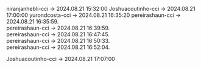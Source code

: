niranjanhebli-cci -> 2024.08.21 15:32:00
Joshuacoutinho-cci -> 2024.08.21 17:00:00
yurondcosta-cci  ->  2024.08.21 16:35:20
pereirashaun-cci -> 2024.08.21 16:35:59.   
pereirashaun-cci -> 2024.08.21 16:39:59.   
pereirashaun-cci -> 2024.08.21 16:47:45.   
pereirashaun-cci -> 2024.08.21 16:50:33.   
pereirashaun-cci -> 2024.08.21 16:52:04.   

Joshuacoutinho-cci -> 2024.08.21 17:07:00

